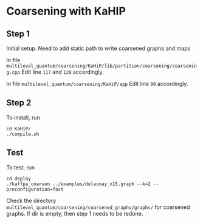 # Coarsening with KaHIP

## Step 1
Initial setup. Need to add static path to write coarsened graphs and maps


In file `multilevel_quantum/coarsening/KaHiP/lib/partition/coarsening/coarsening.cpp`
Edit line `117` and `128` accordingly.

In file `multilevel_quantum/coarsening/KaHiP/app`
Edit line `90` accordingly.

## Step 2
To install, run
```
cd KaHiP/
./compile.sh
```

## Test
To test, run
```
cd deploy
./kaffpa_coarsen ../examples/delaunay_n15.graph --k=2 --preconfiguration=fast
```
Check the directory `multilevel_quantum/coarsening/coarsened_graphs/graphs/` for coarsened graphs. If dir is empty, then step 1 needs to be redone.
